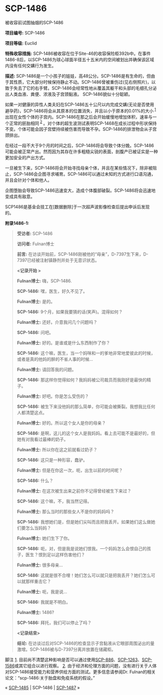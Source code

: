 # SCP-1486
                        




被收容前试图抽烟的SCP-1486



**项目编号:**  SCP-1486

**项目等级:**  Euclid

**特殊收容措施:**  SCP-1486被收容在位于Site-46的收容保险柜392b中。在事件1486-8后，以SCP-1486为球心球面半径五十五米内的空间被划出并确保该区域内没有任何交媾行为发生。

**描述:**  SCP-1486是一个小孩子的娃娃，高48公分。SCP-1486是有生命的，但由于其性质，它大部分时候保持静止不动。SCP-1486曾被重伤过(见右侧照片)，以致于失去了它的右手臂。SCP-1486会经常性地从覆盖其躯干和头部的毛细孔分泌出人类血液、粪便、浓液及子宫颈黏液。 SCP-1486貌似十分聪颖。

如果一对健康的异性人类夫妇在SCP-1486五十公尺以内完成交媾(无论是否使用避孕药)，SCP-1486将会从其原本的位置消失，并且以小于原本的0.01%的大小<sup class='footnoteref'>
 <a shape='rect' class='footnoteref' id='footnoteref-1' href='javascript:;' onclick='WIKIDOT.page.utils.scrollToReference(&apos;footnote-1&apos;)'>1</a>
</sup>出现在女性个体的子宫内。SCP-1486在那之后会开始缓慢地增加体积，速率与一个正常的胚胎相同<sup class='footnoteref'>
 <a shape='rect' class='footnoteref' id='footnoteref-2' href='javascript:;' onclick='WIKIDOT.page.utils.scrollToReference(&apos;footnote-2&apos;)'>2</a>
</sup>。对个体的超生波测试表明SCP-1468在成长过程中形状保持不变。个体可能会因子宫壁持续被伤害而导致不孕。SCP-1486的排泄物会从子宫颈排出。

在经过一段不大于9个月的时间之后，SCP-1486将会导致个体分娩。SCP-1486可能会被正常产出。然而因为其存在许多粗糙尖锐的表面，剖腹产已被证实是一种更加安全的产出方式。

一旦被生下来，SCP-1486将会开始寻找母亲个体，并且在某些情况下，除非被阻止，SCP-1486会企图寻求哺育。SCP-1486可以通过未知的方式进行口语沟通，并且会针对个体和他人。

企图堕胎会导致SCP-1486迅速变大，造成个体腹部破裂。SCP-1486将会迅速地变成具有敌意。

SCP1486是基金会技工在[数据删除]于一次超声波影像检查后提出申诉后发现的。

**附录1486-1:** 


> **受访者:**  SCP-1486
> 
> **访问者:**  Fulnan博士
> 
> **前言:**  在访谈开始前，SCP-1486刚被他的“母亲”，D-7397生下来，D-7397已经被注射镇静剂并处于无意识状态。
> 
> **<记录开始 >** 
> 
> **Fulnan博士:**  嗨，SCP-1486.
> 
> **SCP-1486:**  嘿，医生，好久不见了。
> 
> **Fulnan博士:**  是的。
> 
> **SCP-1486:**  9个月，如果我要猜的话(笑声)。混得如何？
> 
> **Fulnan博士:**  还好。介意我问几个问题吗？
> 
> **SCP-1486:**  问吧。
> 
> **Fulnan博士:**  好的。是谁或是什么东西制作了你？
> 
> **SCP-1486:**  这个嘛，医生，当一个妈咪和一的爹地非常地爱彼此的时候，或者是真的他妈的醉的不省人事的时候…
> 
> **Fulnan博士:**  请回答我的问题。
> 
> **SCP-1486:**  那这样你觉得如何？我妈妈被公司裁员而我刚好是最快的精子。
> 
> **Fulnan博士:**  好吧。你是怎么受伤的？
> 
> **SCP-1486:**  被生下来没他妈的那么简单，你可能会被撕裂。我想我比任何人都清楚这点。
> 
> **Fulnan博士:**  好的。所以这个女人是你的母亲？
> 
> **SCP-1486:**  是啊，这儿的这个女人是我妈妈。看上去可能不是最好的，但她有对我看过最棒的奶子。
> 
> **Fulnan博士:**  所以你在这之前就看过奶子？
> 
> **SCP-1486:**  这只是一种形容，蠢驴。
> 
> **Fulnan博士:**  但是在你这一次，呃，出生以前的时间呢？
> 
> **SCP-1486:**  什么？
> 
> **Fulnan博士:**  在这次被生出来之前你不记得曾经被生下来过？
> 
> **SCP-1486:**  这个嘛，不，我当然记得。
> 
> **Fulnan博士:**  那么当时的那些女人不是你的妈妈吗？
> 
> **SCP-1486:**  我想她们是，但是她们尖叫而且把我丢开。如果她们这么做她们要怎么当妈妈？
> 
> **Fulnan博士:**  她们生下了你。
> 
> **SCP-1486:**  呃，对，但是我是说她们恨我。一个妈妈怎么会恨自己的孩子，医生？恨到足以这样伤害他们？
> 
> **Fulnan博士:**  很多母亲…
> 
> **SCP-1486:**  这就是很不合哩！她们怎么可以就只是把我丢开？她们怎么可以就那样重击它？
> 
> **Fulnan博士:**  呃，我是说…
> 
> **SCP-1486:**  我就是不明白。
> 
> **Fulnan博士:**  1486?
> 
> **SCP-1486:**  拜托，我们可以停止了吗？
> 
> **<记录结束>** 
> 
> **结论:**  在访谈过后对SCP-1486的检查显示子宫黏液从它眼部周围泌出的量激增。SCP-1486被与D-7397分离并放置在储藏柜。
> 


脚注
<a shape='rect' href='javascript:;' onclick='WIKIDOT.page.utils.scrollToReference(&apos;footnoteref-1&apos;)'>1</a>. 目前尚不清楚这种影响是否可以通过使用[SCP-886](/scp-886)、[SCP-1263](/scp-1263)、[SCP-1586](/scp-1586)或其它组合以进行观察。
<a shape='rect' href='javascript:;' onclick='WIKIDOT.page.utils.scrollToReference(&apos;footnoteref-2&apos;)'>2</a>. 由于经济和伦理方面的问题，没有进行关于人体对SCP-1486接受能力和营养供给方面的测试。更多信息请参阅Dr. Fulnan的相关论文：“scp-1486:关于胎盘和免疫系统的假设。”



« [SCP-1485](/scp-1485) | SCP-1486 | [SCP-1487](/scp-1487) »





                    